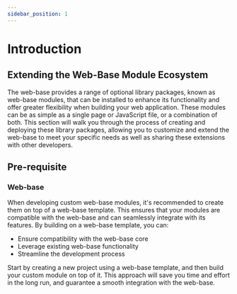 ```yaml
---
sidebar_position: 1
---
```


# Introduction

## Extending the Web-Base Module Ecosystem

The web-base provides a range of optional library packages, known as web-base modules, that can be installed to enhance its functionality and offer greater flexibility when building your web application. These modules can be as simple as a single page or JavaScript file, or a combination of both. This section will walk you through the process of creating and deploying these library packages, allowing you to customize and extend the web-base to meet your specific needs as well as sharing these extensions with other developers.

## Pre-requisite

### Web-base

When developing custom web-base modules, it's recommended to create them on top of a web-base template. This ensures that your modules are compatible with the web-base and can seamlessly integrate with its features. By building on a web-base template, you can:

- Ensure compatibility with the web-base core
- Leverage existing web-base functionality
- Streamline the development process

Start by creating a new project using a web-base template, and then build your custom module on top of it. This approach will save you time and effort in the long run, and guarantee a smooth integration with the web-base.

